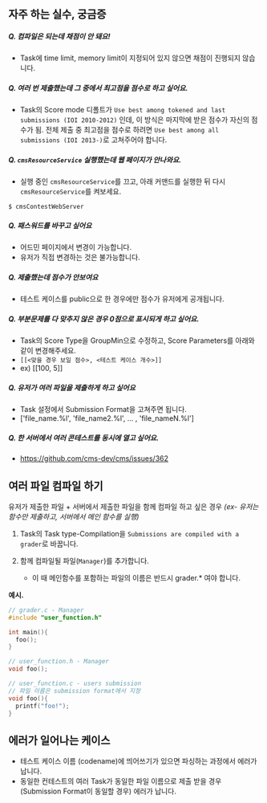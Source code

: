 ## 자주 하는 실수, 궁금증

##### Q. 컴파일은 되는데 채점이 안 돼요!
  - Task에 time limit, memory limit이 지정되어 있지 않으면 채점이 진행되지 않습니다.

##### Q. 여러 번 제출했는데 그 중에서 최고점을 점수로 하고 싶어요.  
  - Task의 Score mode 디폴트가 `Use best among tokened and last submissions (IOI 2010-2012)` 인데, 이 방식은 마지막에 받은 점수가 자신의 점수가 됨. 전체 제출 중 최고점을 점수로 하려면 `Use best among all submissions (IOI 2013-)`로 고쳐주어야 합니다.

##### Q. `cmsResourceService` 실행했는데 웹 페이지가 안나와요.

  - 실행 중인 `cmsResourceService`를 끄고, 아래 커맨드를 실행한 뒤 다시 `cmsResourceService`를 켜보세요.
```
$ cmsContestWebServer
```

##### Q. 패스워드를 바꾸고 싶어요

  - 어드민 페이지에서 변경이 가능합니다.
  - 유저가 직접 변경하는 것은 불가능합니다.

##### Q. 제출했는데 점수가 안보여요

  - 테스트 케이스를 public으로 한 경우에만 점수가 유저에게 공개됩니다.

##### Q. 부분문제를 다 맞추지 않은 경우 0점으로 표시되게 하고 싶어요.

  - Task의 Score Type을 GroupMin으로 수정하고, Score Parameters를 아래와 같이 변경해주세요.
  - `[[<맞을 경우 보일 점수>, <테스트 케이스 개수>]]`
  - ex) [[100, 5]]

##### Q. 유저가 여러 파일을 제출하게 하고 싶어요

  - Task 설정에서 Submission Format을 고쳐주면 됩니다.
  - ['file_name.%l', 'file_name2.%l', ... , 'file_nameN.%l']

##### Q. 한 서버에서 여러 콘테스트를 동시에 열고 싶어요.
  - https://github.com/cms-dev/cms/issues/362

## 여러 파일 컴파일 하기

유저가 제출한 파일 + 서버에서 제출한 파일을 함께 컴파일 하고 싶은 경우 _(ex- 유저는 함수만 제출하고, 서버에서 메인 함수를 실행)_

1. Task의 Task type-Compilation을 `Submissions are compiled with a grader`로 바꿉니다.

2. 함께 컴파일될 파일(`Manager`)를 추가합니다.
    - 이 때 메인함수를 포함하는 파일의 이름은 반드시 grader.* 여야 합니다.

__예시.__

```c
// grader.c - Manager
#include "user_function.h"

int main(){
  foo();
}
```

```c
// user_function.h - Manager
void foo();
```

```c
// user_function.c - users submission
// 파일 이름은 submission format에서 지정
void foo(){
  printf("foo!");
}
```

## 에러가 일어나는 케이스

  - 테스트 케이스 이름 (codename)에 띄어쓰기가 있으면 파싱하는 과정에서 에러가 납니다.
  - 동일한 컨테스트의 여러 Task가 동일한 파일 이름으로 제출 받을 경우(Submission Format이 동일할 경우) 에러가 납니다.
